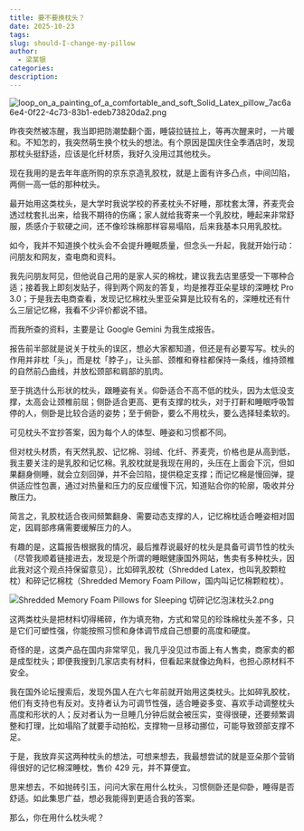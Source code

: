```yaml
---
title: 要不要换枕头？
date: 2025-10-23
tags:
slug: should-I-change-my-pillow
author:
  - 梁某银
categories:
description:
---
```

![loop_on_a_painting_of_a_comfortable_and_soft_Solid_Latex_pillow_7ac6a6e4-0f22-4c73-83b1-edeb73820da2.png](https://img.liangmouyin.com/2025/10/d43ffe7df6294181ce0d08da573d8e3d.png)

昨夜突然被冻醒，我当即把防潮垫翻个面，睡袋拉链拉上，等再次醒来时，一片暖和。不知怎的，我突然萌生换个枕头的想法。有个原因是国庆住全季酒店时，发现那枕头挺舒适，应该是化纤材质，我好久没用过其他枕头。

现在我用的是去年年底所购的京东京造乳胶枕，就是上面有许多凸点，中间凹陷，两侧一高一低的那种枕头。

最开始用这类枕头，是大学时我说学校的荞麦枕头不好睡，那枕套太薄，荞麦壳会透过枕套扎出来，给我不期待的伤痛；家人就给我寄来一个乳胶枕，睡起来非常舒服，质感介于软硬之间，还不像珍珠棉那样容易塌陷，后来我基本只用乳胶枕。

如今，我并不知道换个枕头会不会提升睡眠质量，但念头一升起，我就开始行动：问朋友和网友，查电商和资料。

我先问朋友阿见，但他说自己用的是家人买的棉枕，建议我去店里感受一下哪种合适；接着我上即刻发贴子，得到两个网友的答复，均是推荐亚朵星球的深睡枕 Pro 3.0；于是我去电商查看，发现记忆棉枕头里亚朵算是比较有名的，深睡枕还有什么三层记忆棉，我看不少评价都说不错。

而我所查的资料，主要是让 Google Gemini 为我生成报告。

报告前半部就是说关于枕头的误区，想必大家都知道，但还是有必要写写。枕头的作用并非枕「头」，而是枕「脖子」，让头部、颈椎和脊柱都保持一条线，维持颈椎的自然前凸曲线，并放松颈部和肩部的肌肉。

至于挑选什么形状的枕头，跟睡姿有关。仰卧适合不高不低的枕头，因为太低没支撑，太高会让颈椎前屈；侧卧适合更高、更有支撑的枕头，对于打鼾和睡眠呼吸暂停的人，侧卧是比较合适的姿势；至于俯卧，要么不用枕头，要么选择轻柔软的。

可见枕头不宜抄答案，因为每个人的体型、睡姿和习惯都不同。

但对枕头材质，有天然乳胶、记忆棉、羽绒、化纤、荞麦壳，价格也是从高到低，我主要关注的是乳胶和记忆棉。乳胶枕就是我现在用的，头压在上面会下沉，但如果翻身侧睡，就会立刻回弹，并不会凹陷，提供稳定支撑；而记忆棉是慢回弹，提供适应性包裹，通过对热量和压力的反应缓慢下沉，知道贴合你的轮廓，吸收并分散压力。

简言之，乳胶枕适合夜间频繁翻身、需要动态支撑的人，记忆棉枕适合睡姿相对固定，因肩部疼痛需要缓解压力的人。

有趣的是，这篇报告根据我的情况，最后推荐说最好的枕头是具备可调节性的枕头（尽管我顺着链接进去，发现是个所谓的睡眠健康国外网站，售卖有多种枕头，因此我对这个观点持保留意见），比如碎乳胶枕（Shredded Latex，也叫乳胶颗粒枕）和碎记忆棉枕（Shredded Memory Foam Pillow，国内叫记忆棉颗粒枕）。

![Shredded Memory Foam Pillows for Sleeping 切碎记忆泡沫枕头2.png](https://img.liangmouyin.com/2025/10/0f085e8445f9a791bb8cc23cc53bd898.png)

这两类枕头是把材料切得稀碎，作为填充物，方式和常见的珍珠棉枕头差不多，只是它们可塑性强，你能按照习惯和身体调节成自己想要的高度和硬度。

奇怪的是，这类产品在国内非常罕见，我几乎没见过市面上有人售卖，商家卖的都是成型枕头；即便我搜到几家店卖有材料，但看起来就像边角料，也担心原材料不安全。

我在国外论坛搜索后，发现外国人在六七年前就开始用这类枕头。比如碎乳胶枕，他们有支持也有反对。支持者认为可调节性强，适合睡姿多变、喜欢手动调整枕头高度和形状的人；反对者认为一旦睡几分钟后就会被压实，变得很硬，还要频繁调整和打理，比如塌陷了就要手动拍松，支撑物一旦移动挪位，可能导致颈部支撑不足。

于是，我放弃买这两种枕头的想法，可想来想去，我最想尝试的就是亚朵那个营销得很好的记忆棉深睡枕，售价 429 元，并不算便宜。

思来想去，不如抛砖引玉，问问大家在用什么枕头，习惯侧卧还是仰卧，睡得是否舒适。如此集思广益，想必我能得到更适合我的答案。

那么，你在用什么枕头呢？
